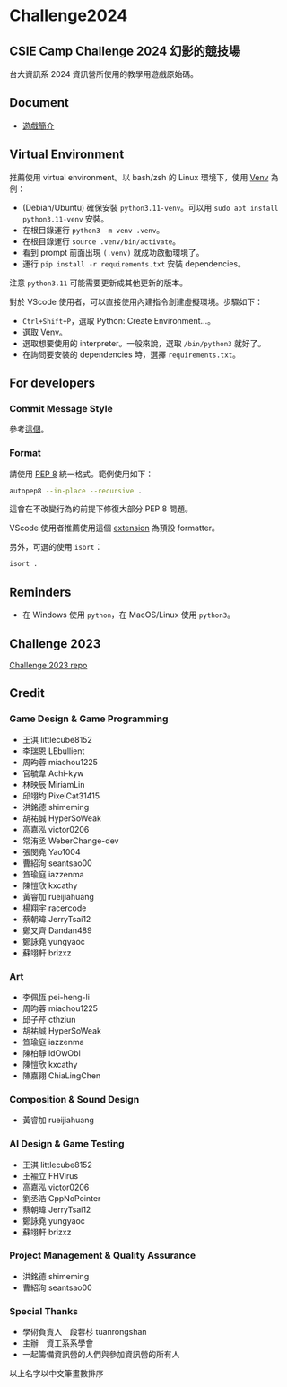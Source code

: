 # Challenge2024
## CSIE Camp Challenge 2024 幻影的競技場

台大資訊系 2024 資訊營所使用的教學用遊戲原始碼。

## Document

- [遊戲簡介](https://hackmd.io/@shimeming/Challenge2024-public)

## Virtual Environment

推薦使用 virtual environment。以 bash/zsh 的 Linux 環境下，使用 [Venv](https://docs.python.org/3/library/venv.html) 為例：

- (Debian/Ubuntu) 確保安裝 `python3.11-venv`。可以用 `sudo apt install python3.11-venv` 安裝。
- 在根目錄運行 `python3 -m venv .venv`。
- 在根目錄運行 `source .venv/bin/activate`。
- 看到 prompt 前面出現 `(.venv)` 就成功啟動環境了。
- 運行 `pip install -r requirements.txt` 安裝 dependencies。

注意 `python3.11` 可能需要更新成其他更新的版本。

對於 VScode 使用者，可以直接使用內建指令創建虛擬環境。步驟如下：

- `Ctrl+Shift+P`，選取 Python: Create Environment...。
- 選取 Venv。
- 選取想要使用的 interpreter。一般來說，選取 `/bin/python3` 就好了。
- 在詢問要安裝的 dependencies 時，選擇 `requirements.txt`。

## For developers

### Commit Message Style

參考[這個](https://gist.github.com/ericavonb/3c79e5035567c8ef3267)。

### Format

請使用 [PEP 8](https://peps.python.org/pep-0008/) 統一格式。範例使用如下：

```sh
autopep8 --in-place --recursive .
```

這會在不改變行為的前提下修復大部分 PEP 8 問題。

VScode 使用者推薦使用這個 [extension](https://marketplace.visualstudio.com/items?itemName=ms-python.autopep8) 為預設 formatter。

另外，可選的使用 `isort`：

```sh
isort .
```

## Reminders

- 在 Windows 使用 `python`，在 MacOS/Linux 使用 `python3`。

## Challenge 2023

[Challenge 2023 repo](https://github.com/Ccucumber12/Challenge2023)

## Credit
### Game Design & Game Programming
- 王淇 littlecube8152
- 李瑞恩 LEbullient
- 周昀蓉 miachou1225
- 官毓韋 Achi-kyw
- 林映辰 MiriamLin
- 邱翊均 PixelCat31415
- 洪銘德 shimeming
- 胡祐誠 HyperSoWeak
- 高嘉泓 victor0206
- 常洧丞 WeberChange-dev
- 張閔堯 Yao1004
- 曹紹洵 seantsao00
- 笪瑜庭 iazzenma
- 陳愷欣 kxcathy
- 黃睿加 rueijiahuang
- 楊翔宇 racercode
- 蔡朝暐 JerryTsai12
- 鄭又齊 Dandan489
- 鄭詠堯 yungyaoc
- 蘇翊軒 brizxz

### Art
- 李佩恆 pei-heng-li
- 周昀蓉 miachou1225
- 邱子芹 cthziun
- 胡祐誠 HyperSoWeak
- 笪瑜庭 iazzenma
- 陳柏靜 ldOwObl
- 陳愷欣 kxcathy
- 陳嘉翎 ChiaLingChen
### Composition & Sound Design
- 黃睿加 rueijiahuang
### AI Design & Game Testing
- 王淇 littlecube8152
- 王褕立 FHVirus
- 高嘉泓 victor0206
- 劉丞浩 CppNoPointer
- 蔡朝暐 JerryTsai12
- 鄭詠堯 yungyaoc
- 蘇翊軒 brizxz
### Project Management & Quality Assurance
- 洪銘德 shimeming
- 曹紹洵 seantsao00
### Special Thanks
- 學術負責人　段蓉杉 tuanrongshan
- 主辦　資工系系學會
- 一起籌備資訊營的人們與參加資訊營的所有人

以上名字以中文筆畫數排序
